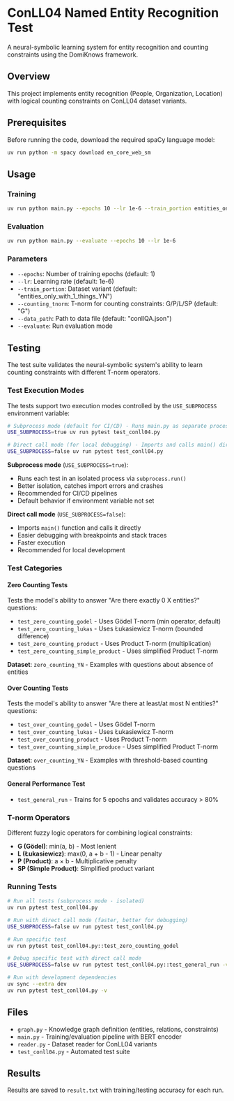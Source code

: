 # ConLL04 Named Entity Recognition Test

A neural-symbolic learning system for entity recognition and counting constraints using the DomiKnows framework.

## Overview

This project implements entity recognition (People, Organization, Location) with logical counting constraints on ConLL04 dataset variants.

## Prerequisites

Before running the code, download the required spaCy language model:

```bash
uv run python -m spacy download en_core_web_sm
```

## Usage

### Training
```bash
uv run python main.py --epochs 10 --lr 1e-6 --train_portion entities_only_with_1_things_YN
```

### Evaluation
```bash
uv run python main.py --evaluate --epochs 10 --lr 1e-6
```

### Parameters
- `--epochs`: Number of training epochs (default: 1)
- `--lr`: Learning rate (default: 1e-6)
- `--train_portion`: Dataset variant (default: "entities_only_with_1_things_YN")
- `--counting_tnorm`: T-norm for counting constraints: G/P/L/SP (default: "G")
- `--data_path`: Path to data file (default: "conllQA.json")
- `--evaluate`: Run evaluation mode

## Testing

The test suite validates the neural-symbolic system's ability to learn counting constraints with different T-norm operators.

### Test Execution Modes

The tests support two execution modes controlled by the `USE_SUBPROCESS` environment variable:

```bash
# Subprocess mode (default for CI/CD) - Runs main.py as separate process
USE_SUBPROCESS=true uv run pytest test_conll04.py

# Direct call mode (for local debugging) - Imports and calls main() directly
USE_SUBPROCESS=false uv run pytest test_conll04.py
```

**Subprocess mode** (`USE_SUBPROCESS=true`):
- Runs each test in an isolated process via `subprocess.run()`
- Better isolation, catches import errors and crashes
- Recommended for CI/CD pipelines
- Default behavior if environment variable not set

**Direct call mode** (`USE_SUBPROCESS=false`):
- Imports `main()` function and calls it directly
- Easier debugging with breakpoints and stack traces
- Faster execution
- Recommended for local development

### Test Categories

#### Zero Counting Tests
Tests the model's ability to answer "Are there exactly 0 X entities?" questions:
- `test_zero_counting_godel` - Uses Gödel T-norm (min operator, default)
- `test_zero_counting_lukas` - Uses Łukasiewicz T-norm (bounded difference)
- `test_zero_counting_product` - Uses Product T-norm (multiplication)
- `test_zero_counting_simple_product` - Uses simplified Product T-norm

**Dataset**: `zero_counting_YN` - Examples with questions about absence of entities

#### Over Counting Tests
Tests the model's ability to answer "Are there at least/at most N entities?" questions:
- `test_over_counting_godel` - Uses Gödel T-norm
- `test_over_counting_lukas` - Uses Łukasiewicz T-norm
- `test_over_counting_product` - Uses Product T-norm
- `test_over_counting_simple_produce` - Uses simplified Product T-norm

**Dataset**: `over_counting_YN` - Examples with threshold-based counting questions

#### General Performance Test
- `test_general_run` - Trains for 5 epochs and validates accuracy > 80%

### T-norm Operators
Different fuzzy logic operators for combining logical constraints:
- **G (Gödel)**: min(a, b) - Most lenient
- **L (Łukasiewicz)**: max(0, a + b - 1) - Linear penalty
- **P (Product)**: a × b - Multiplicative penalty
- **SP (Simple Product)**: Simplified product variant

### Running Tests

```bash
# Run all tests (subprocess mode - isolated)
uv run pytest test_conll04.py

# Run with direct call mode (faster, better for debugging)
USE_SUBPROCESS=false uv run pytest test_conll04.py

# Run specific test
uv run pytest test_conll04.py::test_zero_counting_godel

# Debug specific test with direct call mode
USE_SUBPROCESS=false uv run pytest test_conll04.py::test_general_run -v -s

# Run with development dependencies
uv sync --extra dev
uv run pytest test_conll04.py -v
```

## Files

- `graph.py` - Knowledge graph definition (entities, relations, constraints)
- `main.py` - Training/evaluation pipeline with BERT encoder
- `reader.py` - Dataset reader for ConLL04 variants
- `test_conll04.py` - Automated test suite

## Results

Results are saved to `result.txt` with training/testing accuracy for each run.